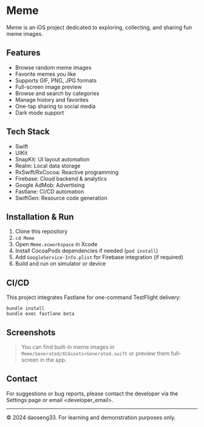 # Meme

Meme is an iOS project dedicated to exploring, collecting, and sharing fun meme images.

## Features

- Browse random meme images
- Favorite memes you like
- Supports GIF, PNG, JPG formats
- Full-screen image preview
- Browse and search by categories
- Manage history and favorites
- One-tap sharing to social media
- Dark mode support

## Tech Stack

- Swift
- UIKit
- SnapKit: UI layout automation
- Realm: Local data storage
- RxSwift/RxCocoa: Reactive programming
- Firebase: Cloud backend & analytics
- Google AdMob: Advertising
- Fastlane: CI/CD automation
- SwiftGen: Resource code generation

## Installation & Run

1. Clone this repository
2. `cd Meme`
3. Open `Meme.xcworkspace` in Xcode
4. Install CocoaPods dependencies if needed (`pod install`)
5. Add `GoogleService-Info.plist` for Firebase integration (if required)
6. Build and run on simulator or device

## CI/CD

This project integrates Fastlane for one-command TestFlight delivery:

```shell
bundle install
bundle exec fastlane beta
```

## Screenshots

> You can find built-in meme images in `Meme/Generated/XCAssets+Generated.swift` or preview them full-screen in the app.

## Contact

For suggestions or bug reports, please contact the developer via the Settings page or email <developer_email>.

---

© 2024 daoseng33. For learning and demonstration purposes only.
